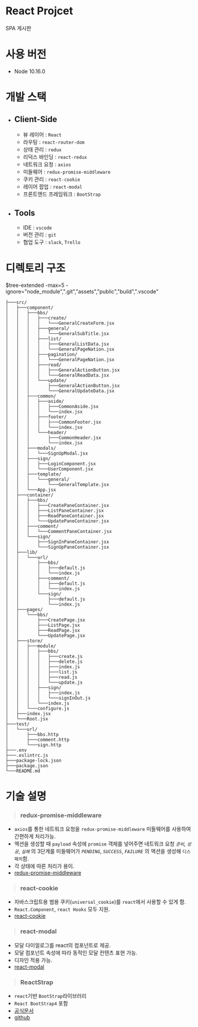 # React Projcet
SPA 게시판

# 사용 버전
   - Node 10.16.0

# 개발 스택

- ## Client-Side
  - 뷰 레이어 : `React`
  - 라우팅 : `react-router-dom`
  - 상태 관리 : `redux`
  - 리덕스 바인딩 : `react-redux`
  - 네트워크 요청 : `axios`
  - 미들웨어 : `redux-promise-middleware`
  - 쿠키 관리 : `react-cookie`
  - 레이어 팝업 : `react-modal`
  - 프론트엔드 프레임워크 : `BootStrap`

- ## Tools
  - IDE : `vscode`
  - 버전 관리 : `git`
  - 협업 도구 : `slack`, `Trello`

# 디렉토리 구조

$tree-extended -max=5 -ignore="node_module",".git","assets","public","build",".vscode"

    ├───src/
    │   ├───component/
    │   │   ├───bbs/
    │   │   │   ├───create/
    │   │   │   │   └───GeneralCreateForm.jsx
    │   │   │   ├───general/
    │   │   │   │   └───GeneralSubTitle.jsx
    │   │   │   ├───list/
    │   │   │   │   ├───GeneralListData.jsx
    │   │   │   │   └───GeneralPageNation.jsx
    │   │   │   ├───pagination/
    │   │   │   │   └───GeneralPageNation.jsx
    │   │   │   ├───read/
    │   │   │   │   ├───GeneralActionButton.jsx
    │   │   │   │   └───GeneralReadData.jsx
    │   │   │   └───update/
    │   │   │       ├───GeneralActionButton.jsx
    │   │   │       └───GeneralUpdateData.jsx
    │   │   ├───common/
    │   │   │   ├───aside/
    │   │   │   │   ├───CommonAside.jsx
    │   │   │   │   └───index.jsx
    │   │   │   ├───footer/
    │   │   │   │   ├───CommonFooter.jsx
    │   │   │   │   └───index.jsx
    │   │   │   └───header/
    │   │   │       ├───CommonHeader.jsx
    │   │   │       └───index.jsx
    │   │   ├───modals/
    │   │   │   └───SignUpModal.jsx
    │   │   ├───sign/
    │   │   │   ├───LoginComponent.jsx
    │   │   │   └───UserComponent.jsx
    │   │   ├───template/
    │   │   │   └───general/
    │   │   │       └───GeneralTemplate.jsx
    │   │   └───App.jsx
    │   ├───container/
    │   │   ├───bbs/
    │   │   │   ├───CreatePaneContainer.jsx
    │   │   │   ├───ListPaneContainer.jsx
    │   │   │   ├───ReadPaneContainer.jsx
    │   │   │   └───UpdatePaneContainer.jsx
    │   │   ├───comment/
    │   │   │   └───CommentPaneContainer.jsx
    │   │   └───sign/
    │   │       ├───SignInPaneContainer.jsx
    │   │       └───SignUpPaneContainer.jsx
    │   ├───lib/
    │   │   └───url/
    │   │       ├───bbs/
    │   │       │   ├───default.js
    │   │       │   └───index.js
    │   │       ├───comment/
    │   │       │   ├───default.js
    │   │       │   └───index.js
    │   │       └───sign/
    │   │           ├───default.js
    │   │           └───index.js
    │   ├───pages/
    │   │   └───bbs/
    │   │       ├───CreatePage.jsx
    │   │       ├───ListPage.jsx
    │   │       ├───ReadPage.jsx
    │   │       └───UpdatePage.jsx
    │   ├───store/
    │   │   ├───module/
    │   │   │   ├───bbs/
    │   │   │   │   ├───create.js
    │   │   │   │   ├───delete.js
    │   │   │   │   ├───index.js
    │   │   │   │   ├───list.js
    │   │   │   │   ├───read.js
    │   │   │   │   └───update.js
    │   │   │   ├───sign/
    │   │   │   │   ├───index.js
    │   │   │   │   └───signInOut.js
    │   │   │   └───index.js
    │   │   └───configure.js
    │   ├───index.jsx
    │   └───Root.jsx
    ├───test/
    │   └───url/
    │       ├───bbs.http
    │       ├───comment.http
    │       └───sign.http
    ├───.env
    ├───.eslintrc.js
    ├───package-lock.json
    ├───package.json
    └───README.md
    
# 기술 설명

>### redux-promise-middleware

- `axios`를 통한 네트워크 요청을 `redux-promise-middleware` 미들웨어를 사용하여 간편하게 처리가능.
- 액션을 생성할 때 `payload` 속성에 `promise` 객체를 넣어주면 네트워크 요청 _`준비`_, _`성공`_, _`실패`_ 의 3단계를 미들웨어가 _`PENDING`_, _`SUCCESS`_, _`FAILURE`_ 의 액션을 생성해 `디스패치`함.
- 각 상태에 따른 처리가 용이.
-  [redux-promise-middleware](https://www.npmjs.com/package/redux-promise-middleware)

>### react-cookie
- 자바스크립트용 범용 쿠키(`universal_cookie`)를 `react`에서 사용할 수 있게 함.
- `React.Component`, `react Hooks` 모두 지원.
- [react-cookie](https://www.npmjs.com/package/react-cookie)


>### react-modal
- 모달 다이얼로그를 react의 컴포넌트로 제공.
- 모달 컴포넌트 속성에 따라 동적인 모달 컨텐츠 표현 가능.
- 디자인 적용 가능.
- [react-modal](https://www.npmjs.com/package/react-modal)

>### ReactStrap
- `react`기반 `BootStrap`라이브러리
- `React BootStrap4` 포함
- [공식문서](https://reactstrap.github.io) 
- [github](https://github.com/reactstrap/reactstrap)
